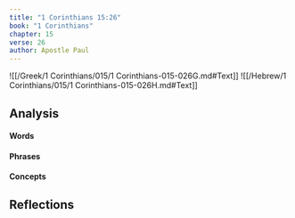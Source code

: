 ```yaml
---
title: "1 Corinthians 15:26"
book: "1 Corinthians"
chapter: 15
verse: 26
author: Apostle Paul
---
```

![[/Greek/1 Corinthians/015/1 Corinthians-015-026G.md#Text]]
![[/Hebrew/1 Corinthians/015/1 Corinthians-015-026H.md#Text]]

## Analysis

#### Words

#### Phrases

#### Concepts

## Reflections
